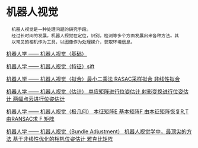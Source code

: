 # 机器人视觉
      机器人视觉是一种处理问题的研究手段。
      经过长时间的发展，机器人视觉在定位，识别，检测等多个方面发展出来各种方法。其
      以常见的相机作为工具，以图像作为处理媒介，获取环境信息。

[机器人学 —— 机器人视觉（基础）](https://www.cnblogs.com/ironstark/p/5447712.html)

[机器人学 —— 机器人视觉（特征）sift ](https://www.cnblogs.com/ironstark/p/5456769.html)

[机器人学 —— 机器人视觉（拟合）最小二乘法 RASAC采样拟合 非线性拟合 ](https://www.cnblogs.com/ironstark/p/5467186.html)

[机器人学 —— 机器人视觉（估计） 单应矩阵进行位姿估计 射影变换进行位姿估计 两幅点云进行位姿估计](https://www.cnblogs.com/ironstark/p/5467351.html)

[机器人学 —— 机器人视觉（极几何） 本征矩阵E 基本矩阵F 由本征矩阵恢复R,T  由RANSAC求 F 矩阵 ](https://www.cnblogs.com/ironstark/p/5475607.html)

[机器人学 —— 机器人视觉（Bundle Adjustment） 机器人视觉学中，最顶尖的方法 基于非线性优化的相机位姿估计 雅克比矩阵 ](https://www.cnblogs.com/ironstark/p/5493030.html)

[]()
